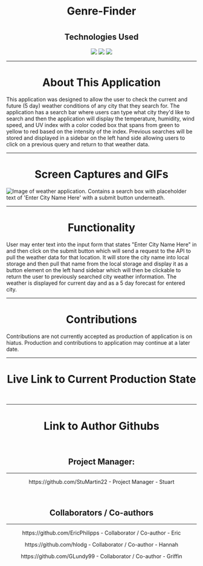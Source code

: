 <h1 align="center">Genre-Finder</h1>
<h1 align="center"></h1>
<h2 align="center">Technologies Used</h1>
<p align="center">
    <img src="https://img.shields.io/badge/HTML-orange" />
    <img src="https://img.shields.io/badge/CSS-blue" />
    <img src="https://img.shields.io/badge/JavaScript-red"  />
</p>

---

<h1 align="center">About This Application</h1>

This application was designed to allow the user to check the current and future (5 day) weather conditions of any city that they search for. The application has a search bar where users can type what city they'd like to search and then the application will display the temperature, humidity, wind speed, and UV index with a color coded box that spans from green to yellow to red based on the intensity of the index. Previous searches will be stored and displayed in a sidebar on the left hand side allowing users to click on a previous query and return to that weather data.

---

<h1 align="center">Screen Captures and GIFs</h1>

![Image of weather application. Contains a search box with placeholder text of 'Enter City Name Here' with a submit button underneath.]( assets/images/WeatherAppImage.png "WeatherAppImage")

---

<h1 align="center">Functionality</h1>

User may enter text into the input form that states "Enter City Name Here" in and then click on the submit button which will send a request to the API to pull the weather data for that location. It will store the city name into local storage and then pull that name from the local storage and display it as a button element on the left hand sidebar which will then be clickable to return the user to previously searched city weather information. The weather is displayed for current day and as a 5 day forecast for entered city.

---

<h1 align="center">Contributions</h1>

Contributions are not currently accepted as production of application is on hiatus. Production and contributions to application may continue at a later date.

---

<h1 align="center">Live Link to Current Production State</h1>

<link align="center" src="https://stumartin22.github.io/genre-finder/"></link>

<br>

---

<h1 align="center">Link to Author Githubs</h1>

<br>

<h2 align="center">Project Manager:</h2>

---

<p align="center">https://github.com/StuMartin22 - Project Manager - Stuart</p>

<br>

<h2 align="center">Collaborators / Co-authors</h2>

---

<p align="center">https://github.com/EricPhilipps - Collaborator / Co-author - Eric</p>

<p align="center">https://github.com/hlodg - Collaborator / Co-author - Hannah</p>

<p align="center">https://github.com/GLundy99 - Collaborator / Co-author - Griffin</p>
